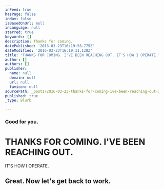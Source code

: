 ```yaml
---
inFeed: true
hasPage: false
inNav: false
isBasedOnUrl: null
inLanguage: null
starred: true
keywords: []
description: Thanks for coming.
datePublished: '2016-03-23T16:19:58.775Z'
dateModified: '2016-03-23T16:19:11.128Z'
title: "THANKS FOR COMING. I'VE BEEN REACHING OUT. IT'S HOW I OPERATE."
author: []
authors: []
publisher:
  name: null
  domain: null
  url: null
  favicon: null
sourcePath: _posts/2016-03-23-thanks-for-coming-ive-been-reaching-out-its-how-i-operat.md
published: true
_type: Blurb

---
```

### Good for you.

# THANKS FOR COMING. I'VE BEEN REACHING OUT.   
IT'S HOW I OPERATE.

## Great. Now let's get back to work.

#
